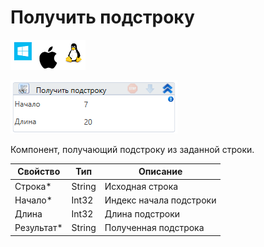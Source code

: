 # Получить подстроку

![](<../../../../.gitbook/assets/image (100) (1) (1) (1) (1) (1) (1) (1) (2) (273).png>)

![](<../../../../.gitbook/assets/image (253).png>)

Компонент, получающий подстроку из заданной строки.

| Свойство    | Тип    | Описание                |
| ----------- | ------ | ----------------------- |
| Строка\*    | String | Исходная строка         |
| Начало\*    | Int32  | Индекс начала подстроки |
| Длина       | Int32  | Длина подстроки         |
| Результат\* | String | Полученная подстрока    |
